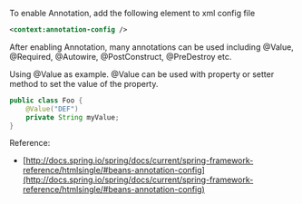 To enable Annotation, add the following element to xml config file

```xml
<context:annotation-config />
```

After enabling Annotation, many annotations can be used including @Value, @Required, @Autowire, @PostConstruct, @PreDestroy etc.

Using @Value as example. @Value can be used with property or setter method to set the value of the property.

```java
public class Foo {
    @Value("DEF")
    private String myValue;
}
```


Reference:
- [http://docs.spring.io/spring/docs/current/spring-framework-reference/htmlsingle/#beans-annotation-config](http://docs.spring.io/spring/docs/current/spring-framework-reference/htmlsingle/#beans-annotation-config)